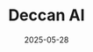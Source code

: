 ---  
layout: startup_page  
title: "Deccan AI"  
id: "deccan.ai"  
permalink: "/deccanaideccan.ai05282025/"  
website: "https://www.deccan.ai/"  
funding_round: ""  
funding_amount: ""  
investors: "Prosus Ventures"  
about: "Deccan AI provides high-quality data for AI model training and evaluations, supporting leading AI companies like Google and Snowflake. The company utilizes a specialized platform and an elite network of freelancers to deliver expert human-in-the-loop support for complex AI workflows, focusing on areas like agentic evaluations and multi-modal data labeling."  
markets: "AI, Software Development"  
hq: "San Francisco, California, United States"  
founded_year: ""  
linkedin: "https://www.linkedin.com/company/ai-deccan"  
twitter: ""  
instagram: ""  
facebook: ""  
crunchbase: "https://www.crunchbase.com/organization/deccan-ai"  
pitchbook: ""  

date_display: "28-May-2025"  
date: "2025-05-28"

# SEO Optimization  
meta_title: "Deccan AI"  
meta_description: "Deccan AI, Deccan AI provides high-quality data for AI model training and evaluations, supporting leading AI companies like Google and Snowflake. The company uti..."  
meta_keywords: "Deccan AI, AI, Software Development,  funding"  
canonical_url: "https://startup.projectstartups.com/deccanaideccan.ai05282025/"  
---